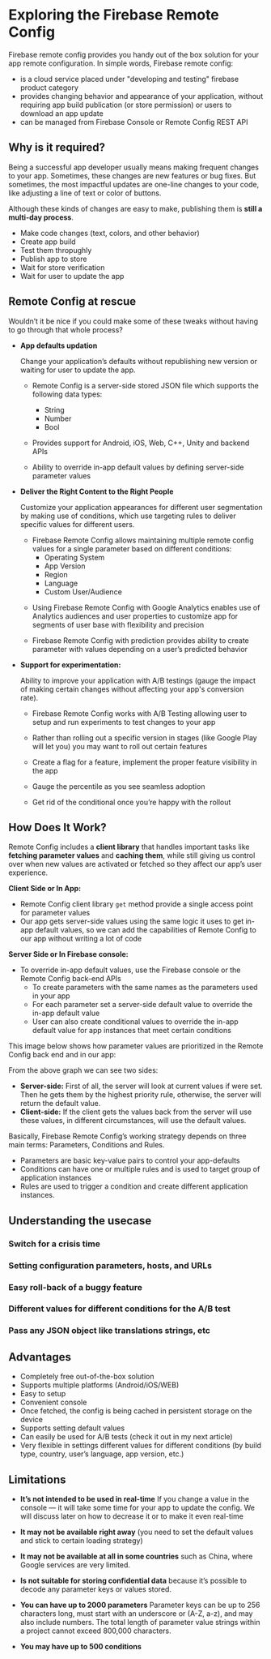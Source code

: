 # Exploring the Firebase Remote Config

Firebase remote config provides you handy out of the box solution for your app remote configuration.
In simple words, Firebase remote config:
- is a cloud service placed under "developing and testing" firebase product category
- provides changing behavior and appearance of your application, without requiring app build publication (or store permission) or users to download an app update
- can be managed from Firebase Console or Remote Config REST API

## Why is it required?

Being a successful app developer usually means making frequent changes to your app. Sometimes, these changes are new features or bug fixes. But sometimes, the most impactful updates are one-line changes to your code, like adjusting a line of text or color of buttons.

Although these kinds of changes are easy to make, publishing them is **still a multi-day process**.
- Make code changes (text, colors, and other behavior)
- Create app build
- Test them thropughly
- Publish app to store
- Wait for store verification
- Wait for user to update the app


## Remote Config at rescue

Wouldn’t it be nice if you could make some of these tweaks without having to go through that whole process?

- **App defaults updation**

    Change your application’s defaults without republishing new version or waiting for user to update the app.
    <!-- ![How parameter values are prioritized in the Remote Config](../docs/images/firebase_remote_config_process.png?raw=true "Title") -->

    - Remote Config is a server-side stored JSON file which supports the following data types:
        - String
        - Number
        - Bool

    - Provides support for Android, iOS, Web, C++, Unity and backend APIs

    - Ability to override in-app default values by defining server-side parameter values 



- **Deliver the Right Content to the Right People**

    Customize your application appearances for different user segmentation by making use of conditions, which use targeting rules to deliver specific values for different users.

    <!-- ![How parameter values are prioritized in the Remote Config](../docs/images/firebase_remote_config_segmentation.png?raw=true "Title")![How parameter values are prioritized in the Remote Config](../docs/images/firebase_remote_config_conditional.png?raw=true "Title") -->

    - Firebase Remote Config allows maintaining multiple remote config values for a single  parameter based on different conditions:
        - Operating System
        - App Version
        - Region
        - Language
        - Custom User/Audience

    <!----
    You can can also deliver different values based on audiences with defaults values like free/paid user or according to user properties of Google Analytics for Firebase.
    -->

    - Using Firebase Remote Config with Google Analytics enables use of Analytics audiences and user properties to customize app for segments of user base with flexibility and precision

    - Firebase Remote Config with prediction provides ability to create parameter with values depending on a user’s predicted behavior

- **Support for experimentation:**

    Ability to improve your application with A/B testings (gauge the impact of making certain changes without affecting your app's conversion rate).

    <!-- ![How parameter values are prioritized in the Remote Config](../docs/images/firebase_remote_config_testing.png?raw=true "Title")![How parameter values are prioritized in the Remote Config](../docs/images/firebase_remote_config_rollouts.png?raw=true "Title") -->

    - Firebase Remote Config works with A/B Testing allowing user to setup and run experiments to test changes to your app

    - Rather than rolling out a specific version in stages (like Google Play will let you) you may want to roll out certain features

    - Create a flag for a feature, implement the proper feature visibility in the app

    - Gauge the percentile as you see seamless adoption

    - Get rid of the conditional once you’re happy with the rollout


## How Does It Work?

Remote Config includes a **client library** that handles important tasks like **fetching parameter values** and **caching them**, while still giving us control over when new values are activated or fetched so they affect our app’s user experience.
<!-- This lets us safeguard our app experience by controlling the timing of any changes. -->

**Client Side or In App:**
- Remote Config client library `get` method provide a single access point for parameter values
- Our app gets server-side values using the same logic it uses to get in-app default values, so we can add the capabilities of Remote Config to our app without writing a lot of code

**Server Side or In Firebase console:**
- To override in-app default values, use the Firebase console or the Remote Config back-end APIs
    - To create parameters with the same names as the parameters used in your app
    - For each parameter set a server-side default value to override the in-app default value
    - User can also create conditional values to override the in-app default value for app instances that meet certain conditions

This image below shows how parameter values are prioritized in the Remote Config back end and in our app:

<!-- ![How parameter values are prioritized in the service and your app](../docs/images/firebase_remote_config_priority.png?raw=true "Title") -->

From the above graph we can see two sides:

- **Server-side:** First of all, the server will look at current values if were set. Then he gets them by the highest priority rule, otherwise, the server will return the default value.
- **Client-side:** If the client gets the values back from the server will use these values, in different circumstances, will use the default values.

Basically, Firebase Remote Config’s working strategy depends on three main terms: Parameters, Conditions and Rules.

- Parameters are basic key-value pairs to control your app-defaults
- Conditions can have one or multiple rules and is used to target group of application instances
- Rules are used to trigger a condition and create different application instances.

## Understanding the usecase

### Switch for a crisis time
### Setting configuration parameters, hosts, and URLs
### Easy roll-back of a buggy feature
### Different values for different conditions for the A/B test
### Pass any JSON object like translations strings, etc

## Advantages
- Completely free out-of-the-box solution
- Supports multiple platforms (Android/iOS/WEB)
- Easy to setup
- Convenient console
- Once fetched, the config is being cached in persistent storage on the device
- Supports setting default values
- Can easily be used for A/B tests (check it out in my next article)
- Very flexible in settings different values for different conditions (by build type, country, user’s language, app version, etc.)

## Limitations
- **It’s not intended to be used in real-time**
If you change a value in the console — it will take some time for your app to update the config. We will discuss later on how to decrease it or to make it even real-time

- **It may not be available right away** (you need to set the default values and stick to certain loading strategy)

- **It may not be available at all in some countries** such as China, where Google services are very limited.

- **Is not suitable for storing confidential data** because it’s possible to decode any parameter keys or values stored.

- **You can have up to 2000 parameters**
Parameter keys can be up to 256 characters long, must start with an underscore or (A-Z, a-z), and may also include numbers. The total length of parameter value strings within a project cannot exceed 800,000 characters.

- **You may have up to 500 conditions**

<!-- DON’T use Remote Config with user authantication to make update content>
<! -- DON’T change the requirements of application’s platform.>

